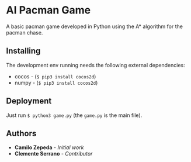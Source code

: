 # AI Pacman Game

A basic pacman game developed in Python using the A* algorithm for the pacman chase.

## Installing

The development env running needs the following external dependencies:

* cocos - (```$ pip3 install cocos2d```)
* numpy - (```$ pip3 install cocos2d```)

## Deployment

Just run ```$ python3 game.py``` (the ```game.py``` is the main file). 

## Authors

* **Camilo Zepeda** - *Initial work* 
* **Clemente Serrano** - *Contributor* 
